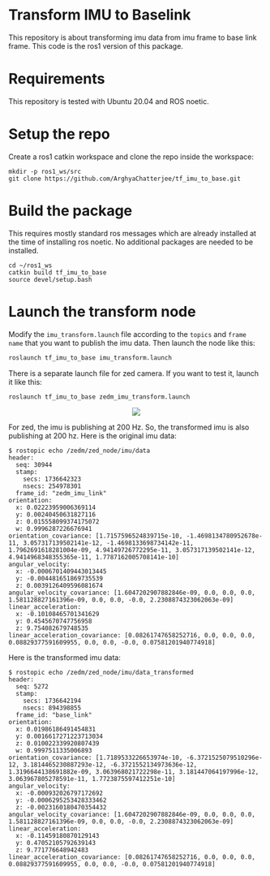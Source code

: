 # Transform IMU to Baselink
This repository is about transforming imu data from imu frame to base link frame. This code is the ros1 version of this package.

# Requirements
This repository is tested with Ubuntu 20.04 and ROS noetic.

# Setup the repo
Create a ros1 catkin workspace and clone the repo inside the workspace:
```
mkdir -p ros1_ws/src
git clone https://github.com/ArghyaChatterjee/tf_imu_to_base.git
```
# Build the package
This requires mostly standard ros messages which are already installed at the time of installing ros noetic. No additional packages are needed to be installed.
```
cd ~/ros1_ws
catkin build tf_imu_to_base
source devel/setup.bash
```

# Launch the transform node
Modify the `imu_transform.launch` file according to the `topics` and `frame name` that you want to publish the imu data. Then launch the node like this:
```bash
roslaunch tf_imu_to_base imu_transform.launch
```
There is a separate launch file for zed camera. If you want to test it, launch it like this:
```bash
roslaunch tf_imu_to_base zedm_imu_transform.launch
```
<div align="center">
   <img src="media/zed_imu_frame_transformed.gif"/>
</div>

For zed, the imu is publishing at 200 Hz. So, the transformed imu is also publishing at 200 hz. Here is the original imu data:
```
$ rostopic echo /zedm/zed_node/imu/data
header: 
  seq: 30944
  stamp: 
    secs: 1736642323
    nsecs: 254978301
  frame_id: "zedm_imu_link"
orientation: 
  x: 0.02223959006369114
  y: 0.00240450631827116
  z: 0.015558099374175072
  w: 0.9996287226676941
orientation_covariance: [1.7157596524839715e-10, -1.4698134780952678e-11, 3.057317139502141e-12, -1.4698133698734142e-11, 1.7962691618281004e-09, 4.94149726772295e-11, 3.057317139502141e-12, 4.9414968348355365e-11, 1.7787162005708141e-10]
angular_velocity: 
  x: -0.0006701409443013445
  y: -0.004481651869735539
  z: 0.0039126409596081674
angular_velocity_covariance: [1.6047202907882846e-09, 0.0, 0.0, 0.0, 1.581128827161396e-09, 0.0, 0.0, -0.0, 2.2308874323062063e-09]
linear_acceleration: 
  x: -0.10108465701341629
  y: 0.4545670747756958
  z: 9.754082679748535
linear_acceleration_covariance: [0.08261747658252716, 0.0, 0.0, 0.0, 0.08829377591609955, 0.0, 0.0, -0.0, 0.07581201940774918]

```
Here is the transformed imu data:
```
$ rostopic echo /zedm/zed_node/imu/data_transformed
header: 
  seq: 5272
  stamp: 
    secs: 1736642194
    nsecs: 894398855
  frame_id: "base_link"
orientation: 
  x: 0.01986186491454831
  y: 0.0016617271223713034
  z: 0.010022339920807439
  w: 0.9997511335006893
orientation_covariance: [1.7189533226653974e-10, -6.3721525079510296e-12, 3.1814465230887293e-12, -6.3721552134973636e-12, 1.3196644138691882e-09, 3.063968021722298e-11, 3.181447064197996e-12, 3.063967805278591e-11, 1.7723875597412251e-10]
angular_velocity: 
  x: -0.000932026797172692
  y: -0.0006295253428333462
  z: -0.0023160180470354432
angular_velocity_covariance: [1.6047202907882846e-09, 0.0, 0.0, 0.0, 1.581128827161396e-09, 0.0, 0.0, -0.0, 2.2308874323062063e-09]
linear_acceleration: 
  x: -0.11459180870129143
  y: 0.47052105792639143
  z: 9.771776648942483
linear_acceleration_covariance: [0.08261747658252716, 0.0, 0.0, 0.0, 0.08829377591609955, 0.0, 0.0, -0.0, 0.07581201940774918]

```

